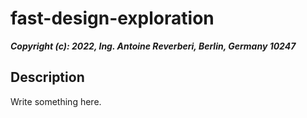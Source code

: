 # fast-design-exploration
***Copyright (c): 2022, Ing. Antoine Reverberi, Berlin, Germany 10247*** 

## Description
Write something here.  
